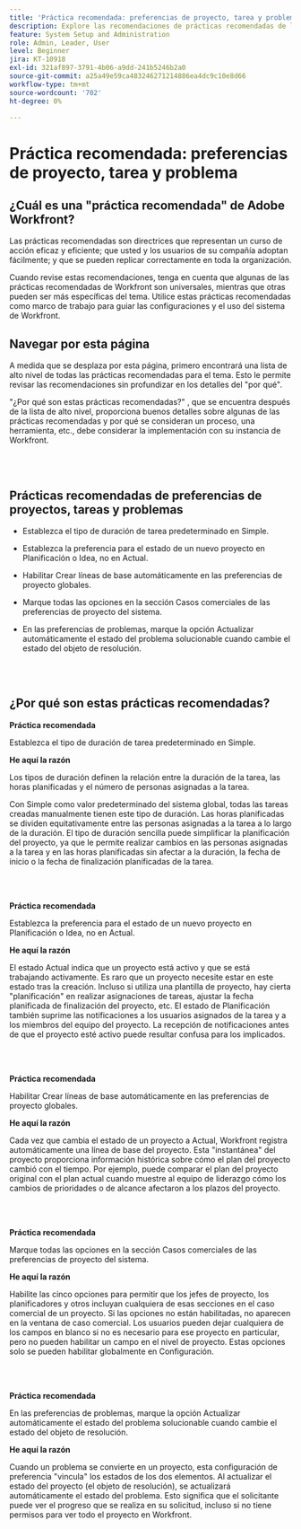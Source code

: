 ```yaml
---
title: 'Práctica recomendada: preferencias de proyecto, tarea y problema'
description: Explore las recomendaciones de prácticas recomendadas de los expertos de Adobe Workfront sobre la configuración, administración y uso de las preferencias de proyectos, tareas y problemas de Workfront.
feature: System Setup and Administration
role: Admin, Leader, User
level: Beginner
jira: KT-10918
exl-id: 321af897-3791-4b06-a9dd-241b5246b2a0
source-git-commit: a25a49e59ca483246271214886ea4dc9c10e8d66
workflow-type: tm+mt
source-wordcount: '702'
ht-degree: 0%

---
```


# Práctica recomendada: preferencias de proyecto, tarea y problema

## ¿Cuál es una &quot;práctica recomendada&quot; de Adobe Workfront?

Las prácticas recomendadas son directrices que representan un curso de acción eficaz y eficiente; que usted y los usuarios de su compañía adoptan fácilmente; y que se pueden replicar correctamente en toda la organización.

Cuando revise estas recomendaciones, tenga en cuenta que algunas de las prácticas recomendadas de Workfront son universales, mientras que otras pueden ser más específicas del tema. Utilice estas prácticas recomendadas como marco de trabajo para guiar las configuraciones y el uso del sistema de Workfront.

## Navegar por esta página

A medida que se desplaza por esta página, primero encontrará una lista de alto nivel de todas las prácticas recomendadas para el tema. Esto le permite revisar las recomendaciones sin profundizar en los detalles del &quot;por qué&quot;.

&quot;¿Por qué son estas prácticas recomendadas?&quot; , que se encuentra después de la lista de alto nivel, proporciona buenos detalles sobre algunas de las prácticas recomendadas y por qué se consideran un proceso, una herramienta, etc., debe considerar la implementación con su instancia de Workfront.

</br>
</br>

## Prácticas recomendadas de preferencias de proyectos, tareas y problemas

* Establezca el tipo de duración de tarea predeterminado en Simple.

* Establezca la preferencia para el estado de un nuevo proyecto en Planificación o Idea, no en Actual.

* Habilitar Crear líneas de base automáticamente en las preferencias de proyecto globales.

* Marque todas las opciones en la sección Casos comerciales de las preferencias de proyecto del sistema.

* En las preferencias de problemas, marque la opción Actualizar automáticamente el estado del problema solucionable cuando cambie el estado del objeto de resolución.

</br>
</br>


## ¿Por qué son estas prácticas recomendadas?

**Práctica recomendada**

Establezca el tipo de duración de tarea predeterminado en Simple.

**He aquí la razón**

Los tipos de duración definen la relación entre la duración de la tarea, las horas planificadas y el número de personas asignadas a la tarea.

Con Simple como valor predeterminado del sistema global, todas las tareas creadas manualmente tienen este tipo de duración. Las horas planificadas se dividen equitativamente entre las personas asignadas a la tarea a lo largo de la duración. El tipo de duración sencilla puede simplificar la planificación del proyecto, ya que le permite realizar cambios en las personas asignadas a la tarea y en las horas planificadas sin afectar a la duración, la fecha de inicio o la fecha de finalización planificadas de la tarea.

</br>
</br>

**Práctica recomendada**

Establezca la preferencia para el estado de un nuevo proyecto en Planificación o Idea, no en Actual.

**He aquí la razón**

El estado Actual indica que un proyecto está activo y que se está trabajando activamente. Es raro que un proyecto necesite estar en este estado tras la creación. Incluso si utiliza una plantilla de proyecto, hay cierta &quot;planificación&quot; en realizar asignaciones de tareas, ajustar la fecha planificada de finalización del proyecto, etc. El estado de Planificación también suprime las notificaciones a los usuarios asignados de la tarea y a los miembros del equipo del proyecto. La recepción de notificaciones antes de que el proyecto esté activo puede resultar confusa para los implicados.

</br>
</br>

**Práctica recomendada**

Habilitar Crear líneas de base automáticamente en las preferencias de proyecto globales.

**He aquí la razón**

Cada vez que cambia el estado de un proyecto a Actual, Workfront registra automáticamente una línea de base del proyecto. Esta &quot;instantánea&quot; del proyecto proporciona información histórica sobre cómo el plan del proyecto cambió con el tiempo. Por ejemplo, puede comparar el plan del proyecto original con el plan actual cuando muestre al equipo de liderazgo cómo los cambios de prioridades o de alcance afectaron a los plazos del proyecto.

</br>
</br>

**Práctica recomendada**

Marque todas las opciones en la sección Casos comerciales de las preferencias de proyecto del sistema.

**He aquí la razón**

Habilite las cinco opciones para permitir que los jefes de proyecto, los planificadores y otros incluyan cualquiera de esas secciones en el caso comercial de un proyecto. Si las opciones no están habilitadas, no aparecen en la ventana de caso comercial. Los usuarios pueden dejar cualquiera de los campos en blanco si no es necesario para ese proyecto en particular, pero no pueden habilitar un campo en el nivel de proyecto. Estas opciones solo se pueden habilitar globalmente en Configuración.

</br>
</br>

**Práctica recomendada**

En las preferencias de problemas, marque la opción Actualizar automáticamente el estado del problema solucionable cuando cambie el estado del objeto de resolución.

**He aquí la razón**

Cuando un problema se convierte en un proyecto, esta configuración de preferencia &quot;vincula&quot; los estados de los dos elementos. Al actualizar el estado del proyecto (el objeto de resolución), se actualizará automáticamente el estado del problema. Esto significa que el solicitante puede ver el progreso que se realiza en su solicitud, incluso si no tiene permisos para ver todo el proyecto en Workfront.
